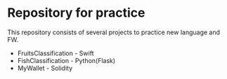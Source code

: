 # Repository for practice
This repository consists of several projects to practice new language and FW.

- FruitsClassification - Swift
- FishClassification - Python(Flask)
- MyWallet - Solidity  
